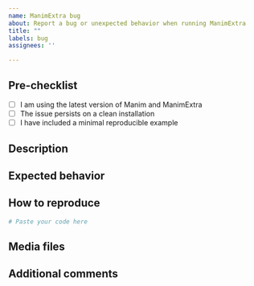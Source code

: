 ```yaml
---
name: ManimExtra bug
about: Report a bug or unexpected behavior when running ManimExtra
title: ""
labels: bug
assignees: ''

---
```


## Pre-checklist
- [ ] I am using the latest version of Manim and ManimExtra
- [ ] The issue persists on a clean installation
- [ ] I have included a minimal reproducible example

## Description
<!-- Clearly describe the bug or unexpected behavior. -->

## Expected behavior
<!-- What did you expect to happen? -->

## How to reproduce
<!-- Provide a minimal code example that reproduces the issue. -->
```py
# Paste your code here
```

## Media files
<!-- Attach images/videos if helpful. -->


## Additional comments
<!-- Any other information that might be useful. -->
